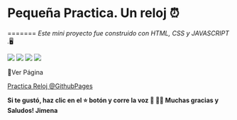 
# Pequeña Practica. Un reloj ⏰

=======
 *Este mini proyecto fue construido con HTML, CSS y JAVASCRIPT .*🖥
 
 ![](https://img.shields.io/github/issues/JimenaCambronero/CristiandelGiorgio) ![](https://img.shields.io/badge/category-music-yellow) ![](https://img.shields.io/badge/github-page-orange) ![](https://img.shields.io/badge/contributions-welcome-success)  
 
 
 📌Ver Página 

[Practica Reloj @GithubPages](https://jimenacambronero.github.io/PracticaReloj/)



**Si te gustó, haz clic en el ⭐️ botón y corre la voz 🦄 👩‍💻 Muchas gracias y Saludos! Jimena**
